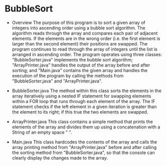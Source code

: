 # BubbleSort
* Overview
The purpose of this program is to sort a given array of integers into ascending order using a bubble sort algorithm. The algorithm reads through the array and compares each pair of adjacent elements. If the elements are in the wrong order (i.e. the first element is larger than the second element) their positions are swapped. The program continues to read through the array of integers until the list is arranged in ascending order. The program operates using three classes: "BubbleSorter.java" implements the bubble sort algorithm; "ArrayPrinter.java" handles the output of the array before and after sorting; and "Main.java" contains the given array and handles the execution of the program by calling the methods from "BubbleSorter.java" and "ArrayPrinter.java".

* BubbleSorter.java
 The method within this class sorts the elements in the array iteratively using a nested IF statement for swapping elements within a FOR loop that runs through each element of the array. The IF statement checks if the left element in a given iteration is greater than the element to its right; if this true the two elements are swapped.
 
 * ArrayPrinter.java
 This class contains a simple method that prints the elements of the array and divides them up using a concatenation with a String of an empty space " ". 
 
 * Main.java
 This class hardcodes the contents of the array and calls the array printing method from "ArrayPrinter.java" before and after calling the sorting method from "BubbleSorter.java", so that the console can clearly display the changes made to the array.
 
